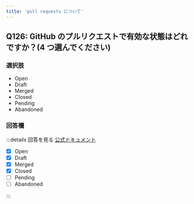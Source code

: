 ```yaml
---
title: 'pull requests について'
---
```


## Q126: GitHub のプルリクエストで有効な状態はどれですか？(4 つ選んでください)

### 選択肢

- Open
- Draft
- Merged
- Closed
- Pending
- Abandoned

### 回答欄

:::details 回答を見る
[公式ドキュメント](https://docs.github.com/ja/pull-requests/collaborating-with-pull-requests/proposing-changes-to-your-work-with-pull-requests/about-pull-requests)

- [x] Open
- [x] Draft
- [x] Merged
- [x] Closed
- [ ] Pending
- [ ] Abandoned

:::
